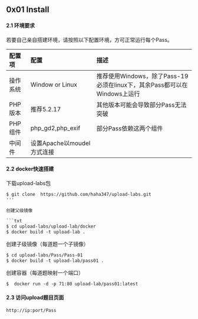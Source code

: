 ## 0x01 Install

#### 2.1 环境要求

若要自己亲自搭建环境，请按照以下配置环境，方可正常运行每个Pass。

|配置项|配置|描述|
|:---|:---|:---|
|操作系统|Window or Linux|推荐使用Windows，除了Pass-19必须在linux下，其余Pass都可以在Windows上运行|
|PHP版本|推荐5.2.17|其他版本可能会导致部分Pass无法突破|
|PHP组件|php_gd2,php_exif|部分Pass依赖这两个组件|
|中间件|设置Apache以moudel方式连接||

#### 2.2 docker快速搭建

下载upload-labs包

```txt
$ git clone  https://github.com/haha347/upload-labs.git
'''

创建父级镜像

```txt
$ cd upload-labs/upload-lab/docker
$ docker build -t upload-lab .
```

创建子级镜像（每道题一个子镜像）

```txt
$ cd upload-labs/Pass/Pass-01
$ docker build -t upload-lab/pass01 .
```

创建容器（每道题映射一个端口）

```
$  docker run -d -p 71:80 upload-lab/pass01:latest
```

#### 2.3 访问upload题目页面

```txt
http://ip:port/Pass
```



